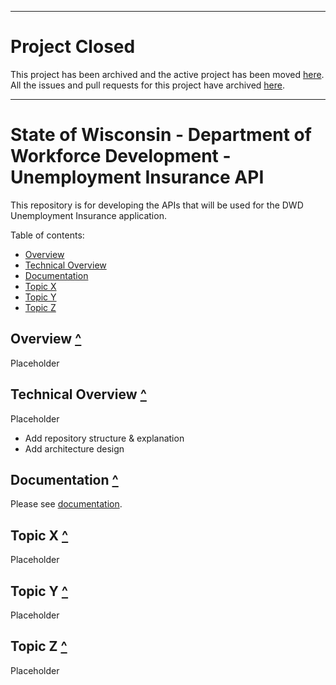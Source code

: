 ------
# Project Closed

This project has been archived and the active project has been moved [here](https://github.com/WI-DWD/UI-Modernization). All the issues and pull requests for this project have archived [here](archive).

------


# State of Wisconsin - Department of Workforce Development - Unemployment Insurance API
This repository is for developing the APIs that will be used for the DWD Unemployment Insurance application.

Table of contents:

- [Overview](#overview-)
- [Technical Overview](#technical-overview-)
- [Documentation](#documentation-)
- [Topic X](#topic-x-)
- [Topic Y](#topic-y-)
- [Topic Z](#topic-z-)

## Overview [^](#)
Placeholder

## Technical Overview [^](#)
Placeholder
* Add repository structure & explanation
* Add architecture design 

## Documentation [^](#)
Please see [documentation](./docs/README.md).

## Topic X [^](#)
Placeholder

## Topic Y [^](#)
Placeholder

## Topic Z [^](#)
Placeholder
